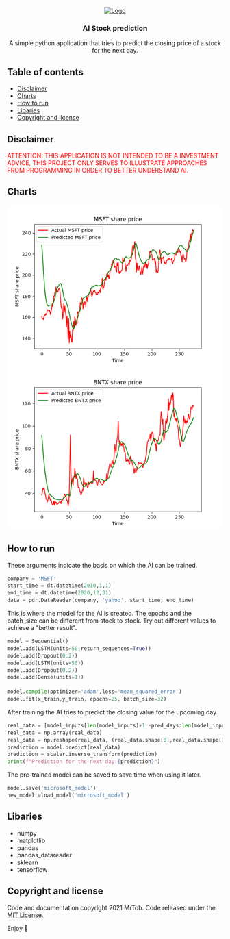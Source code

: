 <p align="center">
  <a href="https://example.com/">
    <img src="https://via.placeholder.com/72" alt="Logo" width=72 height=72>
  </a>

  <h3 align="center">AI Stock prediction</h3>

  <p align="center">
    A simple python application that tries to predict the closing price of a stock for the next day.
    <br>
   
  </p>
</p>


## Table of contents

- [Disclaimer](#disclaimer)
- [Charts](#charts)
- [How to run](#how-to-run)
- [Libaries](#libaries)
- [Copyright and license](#copyright-and-license)


## Disclaimer
<span style="color:red">ATTENTION: THIS APPLICATION IS NOT INTENDED TO BE A INVESTMENT ADVICE, THIS PROJECT ONLY SERVES TO ILLUSTRATE APPROACHES FROM PROGRAMMING IN ORDER TO BETTER UNDERSTAND AI.</span>


## Charts

![img.png](microsoft.png)
![img_1.png](biontech.png)

## How to run

These arguments indicate the basis on which the AI can be trained.

```python
company = 'MSFT'
start_time = dt.datetime(2010,1,1)
end_time = dt.datetime(2020,12,31)
data = pdr.DataReader(company, 'yahoo', start_time, end_time)
```
This is where the model for the AI is created. The epochs and the batch_size can be different from stock to stock. Try out different values to achieve a "better result".
```python
model = Sequential()
model.add(LSTM(units=50,return_sequences=True))
model.add(Dropout(0.2))
model.add(LSTM(units=50))
model.add(Dropout(0.2))
model.add(Dense(units=1))

model.compile(optimizer='adam',loss='mean_squared_error')
model.fit(x_train,y_train, epochs=25, batch_size=32)
```
After training the AI tries to predict the closing value for the upcoming day.
```python
real_data = [model_inputs[len(model_inputs)+1 -pred_days:len(model_inputs+1),0]]
real_data = np.array(real_data)
real_data = np.reshape(real_data, (real_data.shape[0],real_data.shape[1],1))
prediction = model.predict(real_data)
prediction = scaler.inverse_transform(prediction)
print(f"Prediction for the next day:{prediction}")
```
The pre-trained model can be saved to save time when using it later.
```python
model.save('microsoft_model')
new_model =load_model('microsoft_model')
```

## Libaries
* numpy
* matplotlib
* pandas
* pandas_datareader
* sklearn
* tensorflow


## Copyright and license

Code and documentation copyright 2021 MrTob. Code released under the [MIT License](LICENSE).

Enjoy :metal: